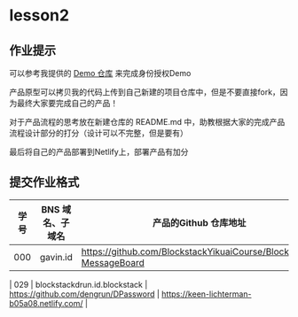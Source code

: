 # lesson2

## 作业提示

可以参考我提供的 [Demo 仓库](https://github.com/BlockstackYikuaiCourse/Blockstack-MessageBoard) 来完成身份授权Demo

产品原型可以拷贝我的代码上传到自己新建的项目仓库中，但是不要直接fork，因为最终大家要完成自己的产品！

对于产品流程的思考放在新建仓库的 README.md 中，助教根据大家的完成产品流程设计部分的打分（设计可以不完整，但是要有）

最后将自己的产品部署到Netlify上，部署产品有加分

## 提交作业格式

| 学号 |BNS 域名、子域名 | 产品的Github 仓库地址 | 部署Netlify的地址 |
|---|---|---|---|
| 000 | gavin.id | https://github.com/BlockstackYikuaiCourse/Blockstack-MessageBoard | https://bsmessboard.netlify.com/ |




| 029 | blockstackdrun.id.blockstack | https://github.com/dengrun/DPassword | https://keen-lichterman-b05a08.netlify.com/ |
